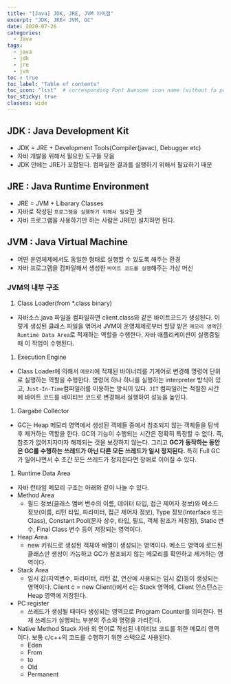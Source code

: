 ```yaml
---
title: "[Java] JDK, JRE, JVM 차이점"
excerpt: "JDK, JRE< JVM, GC"
date: 2020-07-26
categories:
  - Java
tags:
  - java
  - jdk
  - jre
  - jvm
toc : true
toc_label: "Table of contents"
toc_icon: "list"  # corresponding Font Awesome icon name (without fa prefix)
toc_sticky: true
classes: wide
---
```


## JDK : Java Development Kit

- JDK = JRE + Development Tools(Compiler(javac), Debugger etc)
- 자바 개발을 위해서 필요한 도구들 모음
- JDK 안에는 JRE가 포함된다. 컴파일한 결과를 실행하기 위해서 필요하기 때문

## JRE : Java Runtime Environment

- JRE = JVM + Libarary Classes
- 자바로 작성된 `프로그램을 실행하기 위해서 필요`한 것
- 자바 프로그램을 사용하기만 하는 사람은 JRE만 설치하면 된다.

## JVM : Java Virtual Machine
  - 어떤 운영체제에서도 동일한 형태로 실행할 수 있도록 해주는 환경
  - 자바 프로그램을 컴파일해서 생성한 `바이트 코드를 실행`해주는 가상 머신

### JVM의 내부 구조

1. Class Loader(from *.class binary)  
  - 자바소스.java 파일을 컴파일하면 client.class와 같은 바이트코드가 생성된다. 이렇게 생성된 클래스 파일을 엮어서 JVM이 운영체제로부터 할당 받은 `메모리 영역`인 `Runtime Data Area`로 적재하는 역할을 수행한다. 자바 애플리케이션이 실행중일 때 이 작업이 수행된다.  
1. Execution Engine 
  - Class Loader에 의해서 `메모리`에 적재된 바이너리를 기계어로 변경해 명령어 단위로 실행하는 역할을 수행한다. 명령어 하나 하나를 실행하는 interpreter 방식이 있고, `Just-In-Time`컴파일러를 이용하는 방식이 있다. `JIT` 컴파일러는 적절한 시간에 바이트 코드를 네이티브 코드로 변경해서 실행하여 성능을 높인다.  
1. Gargabe Collector
  - GC는 Heap 메모리 영역에서 생성된 객체들 중에서 참조되지 않는 객체들을 탐색 후 제거하는 역할을 한다. GC의 기능이 수행되는 시간은 정확히 특정할 수 없다. 즉, 참조가 없어지자마자 해제되는 것을 보장하지 않는다. 그리고 **GC가 동작하는 동안은 GC를 수행하는 쓰레드가 아닌 다른 모든 쓰레드가 일시 정지된다.** 특히 Full GC가 일어나면서 수 초간 모든 쓰레드가 정지한다면 장애로 이어질 수 있다.  
1. Runtime Data Area
  - 자바 런타임 메모리 구조는 아래와 같이 나눌 수 있다.  
  - Method Area
    - 필드 정보(클래스 멤버 변수의 이름, 데이터 타입, 접근 제어자 정보)와 메소드 정보(이름, 리턴 타입, 파라미터, 접근 제어자 정보), Type 정보(Interface 또는 Class), Constant Pool(문자 상수, 타입, 필드, 객체 참조가 저장됨), Static 변수, Final Class 변수 등이 저장되는 영역이다. 
  - Heap Area
    - new 키워드로 생성된 객체아 배열이 생성되는 영역이다. 메소드 영역에 로드된 클래스만 생성이 가능하고 GC가 참조되지 않는 메모리를 확인하고 제거하는 영역이다.  
  - Stack Area
    - 임시 값(지역변수, 파라미터, 리턴 값, 연산에 사용되는 임시 값)등이 생성되는 영역이다. Client c = new Client()에서 c는 Stack 영역에, Client 인스턴스는 Heap 영역에 저장된다. 
  - PC register
    - 쓰레드가 생성될 때마다 생성되는 영역으로 Program Counter를 의미한다. 현재 쓰레드가 실행되느 부분의 주소와 명령을 가리킨다. 
  - Native Method Stack
    자바 외 언어로 작성된 네이티브 코드를 위한 메모리 영역이다. 보통 c/c++의 코드를 수행하기 위한 스택으로 사용된다.  
    - Eden
    - From
    - to
    - Old
    - Permanent